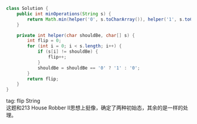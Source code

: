 ```java
class Solution {
    public int minOperations(String s) {
        return Math.min(helper('0', s.toCharArray()), helper('1', s.toCharArray()));
    }

    private int helper(char shouldBe, char[] s) {
        int flip = 0;
        for (int i = 0; i < s.length; i++) {
            if (s[i] != shouldBe) {
                flip++;
            }
            shouldBe = shouldBe == '0' ? '1' : '0';
        }
        return flip;
    }
}
```

tag: flip String  
这题和213 House Robber II思想上挺像，确定了两种初始态，其余的是一样的处理。  
